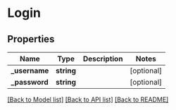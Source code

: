 # Login

## Properties
Name | Type | Description | Notes
------------ | ------------- | ------------- | -------------
**_username** | **string** |  | [optional] 
**_password** | **string** |  | [optional] 

[[Back to Model list]](../../README.md#documentation-for-models) [[Back to API list]](../../README.md#documentation-for-api-endpoints) [[Back to README]](../../README.md)


